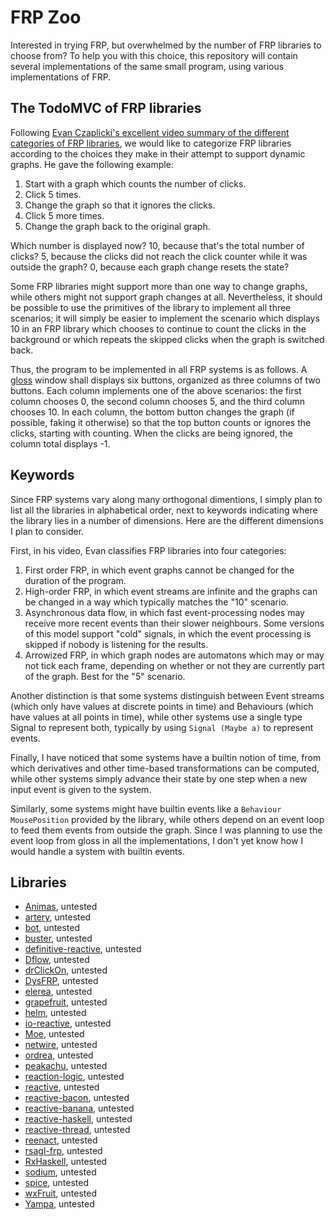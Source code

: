 # FRP Zoo

Interested in trying FRP, but overwhelmed by the number of FRP libraries to choose from? To help you with this choice, this repository will contain several implementations of the same small program, using various implementations of FRP.

## The TodoMVC of FRP libraries

Following [Evan Czaplicki's excellent video summary of the different categories of FRP libraries](https://www.youtube.com/watch?v=Agu6jipKfYw), we would like to categorize FRP libraries according to the choices they make in their attempt to support dynamic graphs. He gave the following example:

1. Start with a graph which counts the number of clicks.
1. Click 5 times.
1. Change the graph so that it ignores the clicks.
1. Click 5 more times.
1. Change the graph back to the original graph.

Which number is displayed now? 10, because that's the total number of clicks? 5, because the clicks did not reach the click counter while it was outside the graph? 0, because each graph change resets the state?

Some FRP libraries might support more than one way to change graphs, while others might not support graph changes at all. Nevertheless, it should be possible to use the primitives of the library to implement all three scenarios; it will simply be easier to implement the scenario which displays 10 in an FRP library which chooses to continue to count the clicks in the background or which repeats the skipped clicks when the graph is switched back.

Thus, the program to be implemented in all FRP systems is as follows. A [gloss](gloss.ouroborus.net) window shall displays six buttons, organized as three columns of two buttons. Each column implements one of the above scenarios: the first column chooses 0, the second column chooses 5, and the third column chooses 10. In each column, the bottom button changes the graph (if possible, faking it otherwise) so that the top button counts or ignores the clicks, starting with counting. When the clicks are being ignored, the column total displays -1.

## Keywords

Since FRP systems vary along many orthogonal dimentions, I simply plan to list all the libraries in alphabetical order, next to keywords indicating where the library lies in a number of dimensions. Here are the different dimensions I plan to consider.

First, in his video, Evan classifies FRP libraries into four categories:

1. First order FRP, in which event graphs cannot be changed for the duration of the program.
1. High-order FRP, in which event streams are infinite and the graphs can be changed in a way which typically matches the "10" scenario.
1. Asynchronous data flow, in which fast event-processing nodes may receive more recent events than their slower neighbours. Some versions of this model support "cold" signals, in which the event processing is skipped if nobody is listening for the results.
1. Arrowized FRP, in which graph nodes are automatons which may or may not tick each frame, depending on whether or not they are currently part of the graph. Best for the "5" scenario.

Another distinction is that some systems distinguish between Event streams (which only have values at discrete points in time) and Behaviours (which have values at all points in time), while other systems use a single type Signal to represent both, typically by using `Signal (Maybe a)` to represent events.

Finally, I have noticed that some systems have a builtin notion of time, from which derivatives and other time-based transformations can be computed, while other systems simply advance their state by one step when a new input event is given to the system.

Similarly, some systems might have builtin events like a `Behaviour MousePosition` provided by the library, while others depend on an event loop to feed them events from outside the graph. Since I was planning to use the event loop from gloss in all the implementations, I don't yet know how I would handle a system with builtin events.

## Libraries

* [Animas](https://hackage.haskell.org/package/Animas), untested
* [artery](https://hackage.haskell.org/package/artery), untested
* [bot](https://hackage.haskell.org/package/bot), untested
* [buster](https://hackage.haskell.org/package/buster), untested
* [definitive-reactive](https://hackage.haskell.org/package/definitive-reactive), untested
* [Dflow](https://hackage.haskell.org/package/Dflow), untested
* [drClickOn](https://hackage.haskell.org/package/drClickOn), untested
* [DysFRP](https://hackage.haskell.org/package/DysFRP), untested
* [elerea](https://hackage.haskell.org/package/elerea), untested
* [grapefruit](https://hackage.haskell.org/package/grapefruit-frp), untested
* [helm](https://hackage.haskell.org/package/helm), untested
* [io-reactive](https://hackage.haskell.org/package/io-reactive), untested
* [Moe](https://hackage.haskell.org/package/Moe), untested
* [netwire](https://hackage.haskell.org/package/netwire), untested
* [ordrea](https://hackage.haskell.org/package/ordrea), untested
* [peakachu](https://hackage.haskell.org/package/peakachu), untested
* [reaction-logic](https://hackage.haskell.org/package/reaction-logic), untested
* [reactive](https://hackage.haskell.org/package/reactive), untested
* [reactive-bacon](https://hackage.haskell.org/package/reactive-bacon), untested
* [reactive-banana](https://hackage.haskell.org/package/reactive-banana), untested
* [reactive-haskell](https://hackage.haskell.org/package/reactive-haskell), untested
* [reactive-thread](https://hackage.haskell.org/package/reactive-thread), untested
* [reenact](https://hackage.haskell.org/package/reenact), untested
* [rsagl-frp](https://hackage.haskell.org/package/rsagl-frp), untested
* [RxHaskell](https://hackage.haskell.org/package/RxHaskell), untested
* [sodium](https://hackage.haskell.org/package/sodium), untested
* [spice](https://hackage.haskell.org/package/spice), untested
* [wxFruit](https://hackage.haskell.org/package/wxFruit), untested
* [Yampa](https://hackage.haskell.org/package/Yampa), untested
